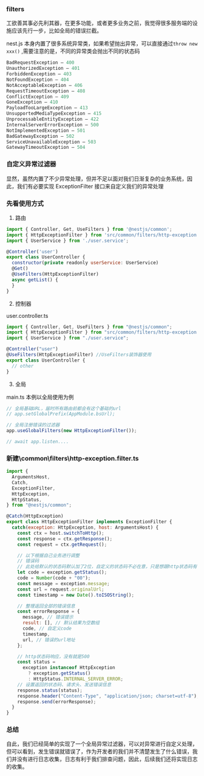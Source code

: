 ### filters

工欲善其事必先利其器，在更多功能，或者更多业务之前，我觉得很多服务端的设施应该先行一步，比如全局的错误拦截。

nest.js 本身内置了很多系统异常类，如果希望抛出异常，可以直接通过`throw new xxx()` ,需要注意的是，不同的异常类会抛出不同的状态码

```js
BadRequestException — 400
UnauthorizedException — 401
ForbiddenException — 403
NotFoundException — 404
NotAcceptableException — 406
RequestTimeoutException — 408
ConflictException — 409
GoneException — 410
PayloadTooLargeException — 413
UnsupportedMediaTypeException — 415
UnprocessableEntityException — 422
InternalServerErrorException — 500
NotImplementedException — 501
BadGatewayException — 502
ServiceUnavailableException — 503
GatewayTimeoutException — 504
```

### 自定义异常过滤器

显然，虽然内置了不少异常处理，但并不足以面对我们日渐复杂的业务系统，因此，我们有必要实现 ExceptionFilter 接口来自定义我们的异常处理

### 先看使用方式

1. 路由

```js
import { Controller, Get, UseFilters } from '@nestjs/common';
import { HttpExceptionFilter } from 'src/common/filters/http-exception.filter';
import { UserService } from './user.service';

@Controller('user')
export class UserController {
  constructor(private readonly userService: UserService)
  @Get()
  @UseFilters(HttpExceptionFilter)
  async getList() {
  }
}

```

2. 控制器

user.controller.ts

```js
import { Controller, Get, UseFilters } from "@nestjs/common";
import { HttpExceptionFilter } from "src/common/filters/http-exception.filter";
import { UserService } from "./user.service";

@Controller("user")
@UseFilters(HttpExceptionFilter) //UseFilters装饰器使用
export class UserController {
  // other
}
```

3. 全局

main.ts 本例以全局使用为例

```js
// 全局基础URL，届时所有路由前都会有这个基础的url
// app.setGlobalPrefix(AppModule.bsUrl);

// 全局注册错误的过滤器
app.useGlobalFilters(new HttpExceptionFilter());

// await app.listen....
```

### 新建\common\filters\http-exception.filter.ts

```js
import {
  ArgumentsHost,
  Catch,
  ExceptionFilter,
  HttpException,
  HttpStatus,
} from "@nestjs/common";

@Catch(HttpException)
export class HttpExceptionFilter implements ExceptionFilter {
  catch(exception: HttpException, host: ArgumentsHost) {
    const ctx = host.switchToHttp();
    const response = ctx.getResponse();
    const request = ctx.getRequest();

    // 以下根据自己业务进行调整
    // 错误码
    // 此处给默认的状态码默认加了2位，自定义的状态码不必在意，只是想跟http状态码有个区分
    let code = exception.getStatus();
    code = Number(code + "00");
    const message = exception.message;
    const url = request.originalUrl;
    const timestamp = new Date().toISOString();

    // 整理返回全部的错误信息
    const errorResponse = {
      message, // 错误提示
      result: [], // 默认结果为空数组
      code, // 自定义code
      timestamp,
      url, // 错误的url地址
    };

    // http状态码响应，没有就是500
    const status =
      exception instanceof HttpException
        ? exception.getStatus()
        : HttpStatus.INTERNAL_SERVER_ERROR;
    // 设置返回的状态码、请求头、发送错误信息
    response.status(status);
    response.header("Content-Type", "application/json; charset=utf-8");
    response.send(errorResponse);
  }
}
```

### 总结

自此，我们已经简单的实现了一个全局异常过滤器，可以对异常进行自定义处理，但可以看到，发生错误就错误了，作为开发者的我们并不清楚发生了什么错误，我们并没有进行日志收集，日志有利于我们排查问题，因此，后续我们还将实现日志的收集。

